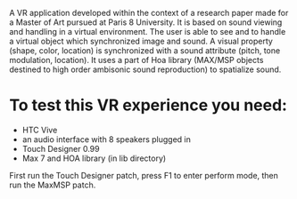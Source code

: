 A VR application developed within the context of a research paper made for a Master of Art pursued at Paris 8 University.
It is based on sound viewing and handling in a virtual environment.
The user is able to see and to handle a virtual object which synchronized image and sound. A visual property (shape, color, location) is synchronized with a sound attribute (pitch, tone modulation, location). It uses a part of Hoa library (MAX/MSP objects destined to high order ambisonic sound reproduction) to spatialize sound.

# To test this VR experience you need:
* HTC Vive
* an audio interface with 8 speakers plugged in
* Touch Designer 0.99
* Max 7 and HOA library (in lib directory)

First run the Touch Designer patch, press F1 to enter perform mode, then run the MaxMSP patch.
